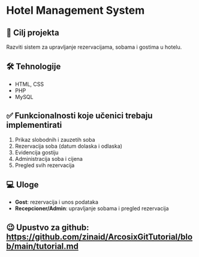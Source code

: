 # Hotel Management System

## 🎯 Cilj projekta
Razviti sistem za upravljanje rezervacijama, sobama i gostima u hotelu.

## 🛠️ Tehnologije
- HTML, CSS
- PHP
- MySQL

## ✅ Funkcionalnosti koje učenici trebaju implementirati
1. Prikaz slobodnih i zauzetih soba
2. Rezervacija soba (datum dolaska i odlaska)
3. Evidencija gostiju
4. Administracija soba i cijena
5. Pregled svih rezervacija

## 💻 Uloge
- **Gost**: rezervacija i unos podataka
- **Recepcioner/Admin**: upravljanje sobama i pregled rezervacija

## 😉 Upustvo za github: https://github.com/zinaid/ArcosixGitTutorial/blob/main/tutorial.md
